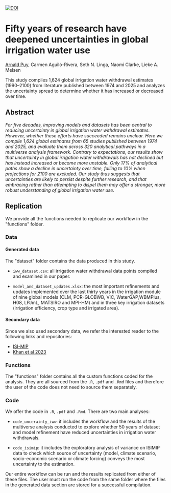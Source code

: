 
[![DOI](https://zenodo.org/badge/DOI/10.5281/zenodo.14710666.svg)](https://doi.org/10.5281/zenodo.14710666)

# Fifty years of research have deepened uncertainties in global irrigation water use

[Arnald Puy](https://www.arnaldpuy.com/), Carmen Aguiló-Rivera, Seth N. Linga, Naomi Clarke, Lieke A. Melsen

This study compiles 1,624 global irrigation water withdrawal estimates (1990–2100) 
from literature published between 1974 and 2025 and analyzes the uncertainty spread 
to determine whether it has increased or decreased over time.

## Abstract

*For five decades, improving models and datasets has been central to reducing uncertainty 
in global irrigation water withdrawal estimates. However, whether these efforts have 
succeeded remains unclear. Here we compile 1,624 global estimates from 65 studies 
published between 1974 and 2025, and evaluate them across 320 analytical pathways in a
multiverse analysis framework. Contrary to expectations, our results show that uncertainty 
in global irrigation water withdrawals has not declined but has instead increased or 
become more unstable. Only 17% of analytical paths show a decline in uncertainty over 
time, falling to 10% when projections for 2100 are excluded. Our study thus suggests 
that uncertainties are likely to persist despite further research, and that embracing 
rather than attempting to dispel them may offer a stronger, more robust understanding 
of global irrigation water use.*

## Replication

We provide all the functions needed to replicate our workflow in the "functions" folder.

### Data

#### Generated data

The "dataset" folder contains the data produced in this study. 

* `iww_dataset.csv`: all irrigation water withdrawal data points compiled and examined in our paper.

* `model_and_dataset_updates.xlsx`: the most important refinements and updates 
implemented over the last thirty years in the irrigation module of nine global models
(CLM, PCR-GLOBWB, VIC, WaterGAP,WBMPlus, H08, LPJmL, MATSIRO and MPI-HM) and in 
three key irrigation datasets (irrigation efficiency, crop type and irrigated area).

#### Secondary data

Since we also used secondary data, we refer the interested reader to the following
links and repositories:

* [ISI-MIP](https://www.isimip.org/)
* [Khan et al 2023](https://www.nature.com/articles/s41597-023-02086-2)

### Functions

The "functions" folder contains all the custom functions coded for the analysis.
They are all sourced from the `.R`, `.pdf` and `.Rmd` files and therefore the 
user of the code does not need to source them separately.

### Code

We offer the code in `.R`, `.pdf` and `.Rmd`. There are two main analyses:

* `code_uncerainty_iww`: it includes the workflow and the results of the multiverse
analysis conducted to explore whether 50 years of dataset and model refinement
have reduced uncertainties in irrigation water withdrawals.

* `code_isimip`: it includes the exploratory analysis of variance on ISIMIP data
to check which source of uncertainty (model, climate scenario, socio-economic scenario
or climate forcing) conveys the most uncertainty to the estimation.

Our entire workflow can be run and the 
results replicated from either of these files. The user must run the code from the 
same folder where the files in the generated data section are stored for a successful 
compilation.


